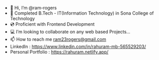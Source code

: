 - 👋 Hi, I’m @ram-rogers
- 🌱 Completed B.Tech - IT(Information Technology) in Sona College of Technology
- 💿 Proficient with Frontend Development 
- 💻 I’m looking to collaborate on any web based Projects...
- 📫 How to reach me ram23rogers@gmail.com
- LinkedIn : https://www.linkedin.com/in/rahuram-mb-565529203/
- Personal Portfolio : https://rahuram.netlify.app/

<!---
ram-rogers/ram-rogers is a ✨ special ✨ repository because its `README.md` (this file) appears on your GitHub profile.
You can click the Preview link to take a look at your changes.
--->
